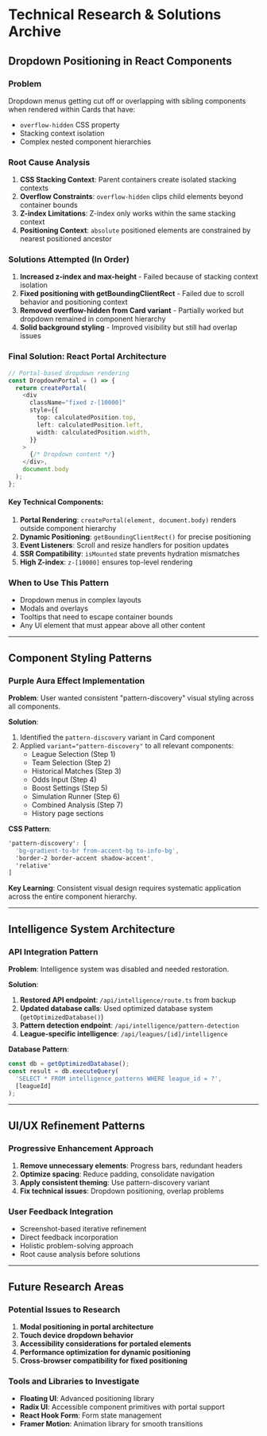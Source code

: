 
# Technical Research & Solutions Archive

## Dropdown Positioning in React Components

### Problem
Dropdown menus getting cut off or overlapping with sibling components when rendered within Cards that have:
- `overflow-hidden` CSS property
- Stacking context isolation
- Complex nested component hierarchies

### Root Cause Analysis
1. **CSS Stacking Context**: Parent containers create isolated stacking contexts
2. **Overflow Constraints**: `overflow-hidden` clips child elements beyond container bounds
3. **Z-index Limitations**: Z-index only works within the same stacking context
4. **Positioning Context**: `absolute` positioned elements are constrained by nearest positioned ancestor

### Solutions Attempted (In Order)
1. **Increased z-index and max-height** - Failed because of stacking context isolation
2. **Fixed positioning with getBoundingClientRect** - Failed due to scroll behavior and positioning context
3. **Removed overflow-hidden from Card variant** - Partially worked but dropdown remained in component hierarchy
4. **Solid background styling** - Improved visibility but still had overlap issues

### Final Solution: React Portal Architecture
```typescript
// Portal-based dropdown rendering
const DropdownPortal = () => {
  return createPortal(
    <div 
      className="fixed z-[10000]"
      style={{
        top: calculatedPosition.top,
        left: calculatedPosition.left,
        width: calculatedPosition.width,
      }}
    >
      {/* Dropdown content */}
    </div>,
    document.body
  );
};
```

#### Key Technical Components:
1. **Portal Rendering**: `createPortal(element, document.body)` renders outside component hierarchy
2. **Dynamic Positioning**: `getBoundingClientRect()` for precise positioning
3. **Event Listeners**: Scroll and resize handlers for position updates
4. **SSR Compatibility**: `isMounted` state prevents hydration mismatches
5. **High Z-index**: `z-[10000]` ensures top-level rendering

### When to Use This Pattern
- Dropdown menus in complex layouts
- Modals and overlays
- Tooltips that need to escape container bounds
- Any UI element that must appear above all other content

---

## Component Styling Patterns

### Purple Aura Effect Implementation
**Problem**: User wanted consistent "pattern-discovery" visual styling across all components.

**Solution**: 
1. Identified the `pattern-discovery` variant in Card component
2. Applied `variant="pattern-discovery"` to all relevant components:
   - League Selection (Step 1)
   - Team Selection (Step 2) 
   - Historical Matches (Step 3)
   - Odds Input (Step 4)
   - Boost Settings (Step 5)
   - Simulation Runner (Step 6)
   - Combined Analysis (Step 7)
   - History page sections

**CSS Pattern**:
```css
'pattern-discovery': [
  'bg-gradient-to-br from-accent-bg to-info-bg',
  'border-2 border-accent shadow-accent',
  'relative'
]
```

**Key Learning**: Consistent visual design requires systematic application across the entire component hierarchy.

---

## Intelligence System Architecture

### API Integration Pattern
**Problem**: Intelligence system was disabled and needed restoration.

**Solution**:
1. **Restored API endpoint**: `/api/intelligence/route.ts` from backup
2. **Updated database calls**: Used optimized database system (`getOptimizedDatabase()`)
3. **Pattern detection endpoint**: `/api/intelligence/pattern-detection`
4. **League-specific intelligence**: `/api/leagues/[id]/intelligence`

**Database Pattern**:
```typescript
const db = getOptimizedDatabase();
const result = db.executeQuery(
  'SELECT * FROM intelligence_patterns WHERE league_id = ?',
  [leagueId]
);
```

---

## UI/UX Refinement Patterns

### Progressive Enhancement Approach
1. **Remove unnecessary elements**: Progress bars, redundant headers
2. **Optimize spacing**: Reduce padding, consolidate navigation
3. **Apply consistent theming**: Use pattern-discovery variant
4. **Fix technical issues**: Dropdown positioning, overlap problems

### User Feedback Integration
- Screenshot-based iterative refinement
- Direct feedback incorporation
- Holistic problem-solving approach
- Root cause analysis before solutions

---

## Future Research Areas

### Potential Issues to Research
1. **Modal positioning in portal architecture**
2. **Touch device dropdown behavior** 
3. **Accessibility considerations for portaled elements**
4. **Performance optimization for dynamic positioning**
5. **Cross-browser compatibility for fixed positioning**

### Tools and Libraries to Investigate
- **Floating UI**: Advanced positioning library
- **Radix UI**: Accessible component primitives with portal support
- **React Hook Form**: Form state management
- **Framer Motion**: Animation library for smooth transitions